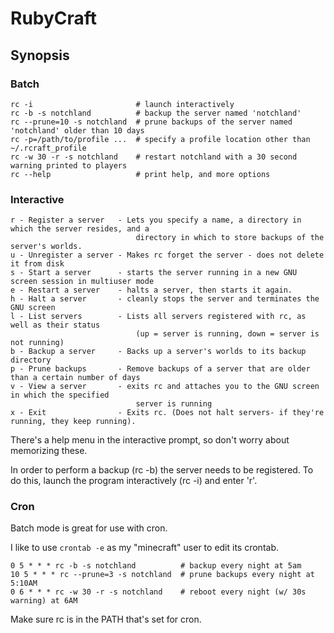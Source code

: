# RubyCraft 

## Synopsis

### Batch

    rc -i                       # launch interactively 
    rc -b -s notchland          # backup the server named 'notchland'
    rc --prune=10 -s notchland  # prune backups of the server named 'notchland' older than 10 days
    rc -p=/path/to/profile ...  # specify a profile location other than ~/.rcraft_profile
    rc -w 30 -r -s notchland    # restart notchland with a 30 second warning printed to players
    rc --help                   # print help, and more options

### Interactive

    r - Register a server   - Lets you specify a name, a directory in which the server resides, and a 
                                directory in which to store backups of the server's worlds.
    u - Unregister a server - Makes rc forget the server - does not delete it from disk
    s - Start a server      - starts the server running in a new GNU screen session in multiuser mode
    e - Restart a server    - halts a server, then starts it again.
    h - Halt a server       - cleanly stops the server and terminates the GNU screen
    l - List servers        - Lists all servers registered with rc, as well as their status 
                                (up = server is running, down = server is not running)
    b - Backup a server     - Backs up a server's worlds to its backup directory
    p - Prune backups       - Remove backups of a server that are older than a certain number of days
    v - View a server       - exits rc and attaches you to the GNU screen in which the specified 
                                server is running
    x - Exit                - Exits rc. (Does not halt servers- if they're running, they keep running).

There's a help menu in the interactive prompt, so don't worry about memorizing these.

In order to perform a backup (rc -b) the server needs to be registered. To do this, launch the program interactively (rc -i) and enter 'r'.

### Cron

Batch mode is great for use with cron.

I like to use `crontab -e` as my "minecraft" user to edit its crontab.

    0 5 * * * rc -b -s notchland          # backup every night at 5am
    10 5 * * * rc --prune=3 -s notchland  # prune backups every night at 5:10AM
    0 6 * * * rc -w 30 -r -s notchland    # reboot every night (w/ 30s warning) at 6AM

Make sure rc is in the PATH that's set for cron.
